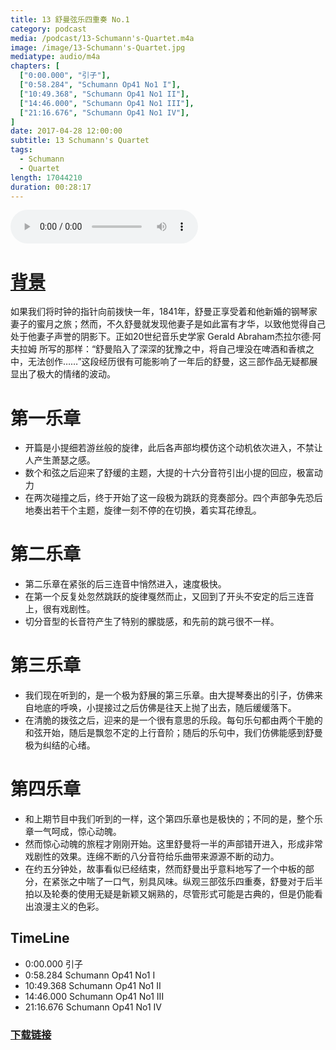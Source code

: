```yaml
---
title: 13 舒曼弦乐四重奏 No.1
category: podcast
media: /podcast/13-Schumann's-Quartet.m4a
image: /image/13-Schumann's-Quartet.jpg
mediatype: audio/m4a
chapters: [
  ["0:00.000", "引子"],
  ["0:58.284", "Schumann Op41 No1 I"],
  ["10:49.368", "Schumann Op41 No1 II"],
  ["14:46.000", "Schumann Op41 No1 III"],
  ["21:16.676", "Schumann Op41 No1 IV"],
]
date: 2017-04-28 12:00:00
subtitle: 13 Schumann's Quartet
tags:
  - Schumann
  - Quartet
length: 17044210
duration: 00:28:17
---
```


<audio src="//static.sapu.gq/podcast/13-Schumann's-Quartet.m4a" controls preload="metadata"></audio>

# [背景](http://www.laphil.com/philpedia/music/string-quartet-no-1-op-41-robert-schumann)
如果我们将时钟的指针向前拨快一年，1841年，舒曼正享受着和他新婚的钢琴家妻子的蜜月之旅；然而，不久舒曼就发现他妻子是如此富有才华，以致他觉得自己处于他妻子声誉的阴影下。正如20世纪音乐史学家 Gerald Abraham杰拉尔德·阿夫拉姆 所写的那样：“舒曼陷入了深深的犹豫之中，将自己埋没在啤酒和香槟之中，无法创作……”这段经历很有可能影响了一年后的舒曼，这三部作品无疑都展显出了极大的情绪的波动。

<!--more-->

# 第一乐章
- 开篇是小提细若游丝般的旋律，此后各声部均模仿这个动机依次进入，不禁让人产生萧瑟之感。
- 数个和弦之后迎来了舒缓的主题，大提的十六分音符引出小提的回应，极富动力
- 在两次碰撞之后，终于开始了这一段极为跳跃的竞奏部分。四个声部争先恐后地奏出若干个主题，旋律一刻不停的在切换，着实耳花缭乱。

# 第二乐章
- 第二乐章在紧张的后三连音中悄然进入，速度极快。
- 在第一个反复处忽然跳跃的旋律戛然而止，又回到了开头不安定的后三连音上，很有戏剧性。
- 切分音型的长音符产生了特别的朦胧感，和先前的跳弓很不一样。

# 第三乐章
- 我们现在听到的，是一个极为舒展的第三乐章。由大提琴奏出的引子，仿佛来自地底的呼唤，小提接过之后仿佛是往天上抛了出去，随后缓缓落下。
- 在清脆的拨弦之后，迎来的是一个很有意思的乐段。每句乐句都由两个干脆的和弦开始，随后是飘忽不定的上行音阶；随后的乐句中，我们仿佛能感到舒曼极为纠结的心绪。

# 第四乐章
- 和上期节目中我们听到的一样，这个第四乐章也是极快的；不同的是，整个乐章一气呵成，惊心动魄。
- 然而惊心动魄的旅程才刚刚开始。这里舒曼将一半的声部错开进入，形成非常戏剧性的效果。连绵不断的八分音符给乐曲带来源源不断的动力。
- 在约五分钟处，故事看似已经结束，然而舒曼出乎意料地写了一个中板的部分，在紧张之中喘了一口气，别具风味。纵观三部弦乐四重奏，舒曼对于后半拍以及轮奏的使用无疑是新颖又娴熟的，尽管形式可能是古典的，但是仍能看出浪漫主义的色彩。

## TimeLine
- 0:00.000 引子
- 0:58.284 Schumann Op41 No1 I
- 10:49.368 Schumann Op41 No1 II
- 14:46.000 Schumann Op41 No1 III
- 21:16.676 Schumann Op41 No1 IV

### [下载链接](//static.sapu.gq/podcast/13-Schumann's-Quartet.m4a)

